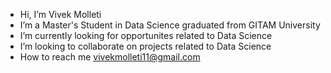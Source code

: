 -  Hi, I’m Vivek Molleti
-  I’m a Master's Student in Data Science graduated from GITAM University
-  I’m currently looking for opportunites related to Data Science
-  I’m looking to collaborate on projects related to Data Science
-  How to reach me vivekmolleti11@gmail.com

<!---
vivekmolleti/vivekmolleti is a ✨ special ✨ repository because its `README.md` (this file) appears on your GitHub profile.
You can click the Preview link to take a look at your changes.
--->
